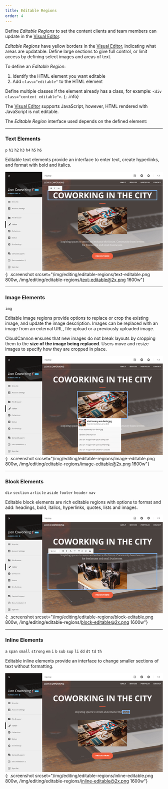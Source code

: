 ```yaml
---
title: Editable Regions
order: 4
---
```


Define *Editable Regions* to set the content clients and team members can update in the [Visual Editor](/editing/visual-editor/).

*Editable Regions* have yellow borders in the [Visual Editor](/editing/visual-editor/), indicating what areas are updatable. Define large sections to give full control, or limit access by defining select images and areas of text.

To define an *Editable Region*:

1. Identify the HTML element you want editable
2. Add `class="editable"` to the HTML element

Define multiple classes if the element already has a class, for example: `<div class="content editable">`.
{: .info}

The [Visual Editor](/editing/visual-editor/) supports JavaScript, however, HTML rendered with JavaScript is not editable.

The *Editable Region* interface used depends on the defined element:

---

### Text Elements

`p` `h1` `h2` `h3` `h4` `h5` `h6`

Editable text elements provide an interface to enter text, create hyperlinks, and format with bold and italics.

![Text editable region in the Visual Editor](/img/editing/editable-regions/text-editable.png){: .screenshot srcset="/img/editing/editable-regions/text-editable.png 800w, /img/editing/editable-regions/text-editable@2x.png 1600w"}

---

### Image Elements

`img`

Editable image regions provide options to replace or crop the existing image, and update the image description. Images can be replaced with an image from an external URL, file upload or a previously uploaded image.

CloudCannon ensures that new images do not break layouts by cropping them to the **size of the image being replaced**. Users move and resize images to specify how they are cropped in place.

![Image editable region in the Visual Editor](/img/editing/editable-regions/image-editable.png){: .screenshot srcset="/img/editing/editable-regions/image-editable.png 800w, /img/editing/editable-regions/image-editable@2x.png 1600w"}

---

### Block Elements

`div` `section` `article` `aside` `footer` `header` `nav`

Editable block elements are rich editable regions with options to format and add: headings, bold, italics, hyperlinks, quotes, lists and images.

![Block editable region in the Visual Editor](/img/editing/editable-regions/block-editable.png){: .screenshot srcset="/img/editing/editable-regions/block-editable.png 800w, /img/editing/editable-regions/block-editable@2x.png 1600w"}

---

### Inline Elements

`a` `span` `small` `strong` `em` `i` `b` `sub` `sup` `li` `dd` `dt` `td` `th`

Editable inline elements provide an interface to change smaller sections of text without formatting.

![Inline editable region in the Visual Editor](/img/editing/editable-regions/inline-editable.png){: .screenshot srcset="/img/editing/editable-regions/inline-editable.png 800w, /img/editing/editable-regions/inline-editable@2x.png 1600w"}
